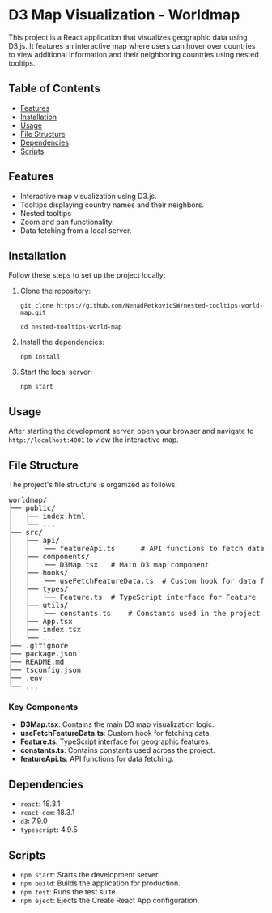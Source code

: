 # D3 Map Visualization - Worldmap

This project is a React application that visualizes geographic data using D3.js. It features an interactive map where users can hover over countries to view additional information and their neighboring countries using nested tooltips.

## Table of Contents
- [Features](#features)
- [Installation](#installation)
- [Usage](#usage)
- [File Structure](#file-structure)
- [Dependencies](#dependencies)
- [Scripts](#scripts)

## Features
- Interactive map visualization using D3.js.
- Tooltips displaying country names and their neighbors.
- Nested tooltips
- Zoom and pan functionality.
- Data fetching from a local server.

## Installation
Follow these steps to set up the project locally:

1. Clone the repository:
   
   `git clone https://github.com/NenadPetkovicSW/nested-tooltips-world-map.git`
   
   `cd nested-tooltips-world-map`

2. Install the dependencies:
   
   `npm install`

3. Start the local server:
   
   `npm start`


## Usage
After starting the development server, open your browser and navigate to `http://localhost:4001` to view the interactive map.

## File Structure
The project's file structure is organized as follows:

<pre>
worldmap/
├── public/
│   ├── index.html
│   └── ...
├── src/
│   ├── api/
│   │   └── featureApi.ts      # API functions to fetch data
│   ├── components/
│   │   └── D3Map.tsx   # Main D3 map component
│   ├── hooks/
│   │   └── useFetchFeatureData.ts  # Custom hook for data fetching
│   ├── types/
│   │   └── Feature.ts  # TypeScript interface for Feature
│   ├── utils/
│   │   └── constants.ts    # Constants used in the project
│   ├── App.tsx
│   ├── index.tsx
│   └── ...
├── .gitignore
├── package.json
├── README.md
├── tsconfig.json
├── .env
└── ...
</pre>


### Key Components
- **D3Map.tsx**: Contains the main D3 map visualization logic.
- **useFetchFeatureData.ts**: Custom hook for fetching data.
- **Feature.ts**: TypeScript interface for geographic features.
- **constants.ts**: Contains constants used across the project.
- **featureApi.ts**: API functions for data fetching.

## Dependencies
- `react`: 18.3.1
- `react-dom`: 18.3.1
- `d3`: 7.9.0
- `typescript`: 4.9.5

## Scripts
- `npm start`: Starts the development server.
- `npm build`: Builds the application for production.
- `npm test`: Runs the test suite.
- `npm eject`: Ejects the Create React App configuration.

